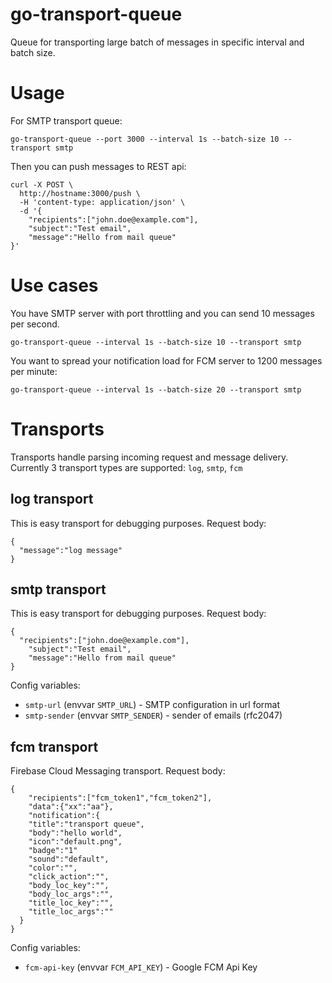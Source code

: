# go-transport-queue

Queue for transporting large batch of messages in specific interval and batch size.

# Usage

For SMTP transport queue:
```
go-transport-queue --port 3000 --interval 1s --batch-size 10 --transport smtp
```

Then you can push messages to REST api:
```
curl -X POST \
  http://hostname:3000/push \
  -H 'content-type: application/json' \
  -d '{
	"recipients":["john.doe@example.com"],
	"subject":"Test email",
	"message":"Hello from mail queue"
}'
```

# Use cases

You have SMTP server with port throttling and you can send 10 messages per second.
```
go-transport-queue --interval 1s --batch-size 10 --transport smtp
```

You want to spread your notification load for FCM server to 1200 messages per minute:
```
go-transport-queue --interval 1s --batch-size 20 --transport smtp
```

# Transports

Transports handle parsing incoming request and message delivery. Currently 3 transport types are supported: `log`, `smtp`, `fcm`

## log transport

This is easy transport for debugging purposes. Request body:
```
{
  "message":"log message"
}
```

## smtp transport

This is easy transport for debugging purposes. Request body:
```
{
  "recipients":["john.doe@example.com"],
	"subject":"Test email",
	"message":"Hello from mail queue"
}
```

Config variables:
* `smtp-url` (envvar `SMTP_URL`) - SMTP configuration in url format
* `smtp-sender` (envvar `SMTP_SENDER`) - sender of emails (rfc2047)

## fcm transport

Firebase Cloud Messaging transport. Request body:
```
{
	"recipients":["fcm_token1","fcm_token2"],
	"data":{"xx":"aa"},
	"notification":{
    "title":"transport queue",
    "body":"hello world",
    "icon":"default.png",
    "badge":"1"
    "sound":"default",
    "color":"",
    "click_action":"",
    "body_loc_key":"",
    "body_loc_args":"",
    "title_loc_key":"",
    "title_loc_args":""
  }
}
```

Config variables:
* `fcm-api-key` (envvar `FCM_API_KEY`) - Google FCM Api Key
